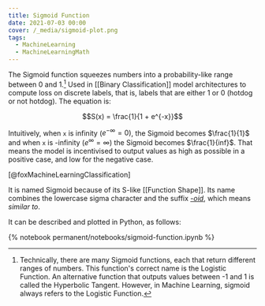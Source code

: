 ```yaml
---
title: Sigmoid Function
date: 2021-07-03 00:00
cover: /_media/sigmoid-plot.png
tags:
  - MachineLearning
  - MachineLearningMath
---
```


The Sigmoid function squeezes numbers into a probability-like range between 0 and 1.[^1] Used in [[Binary Classification]] model architectures to compute loss on discrete labels, that is, labels that are either 1 or 0 (hotdog or not hotdog). The equation is:

$$S(x) = \frac{1}{1 + e^{-x}}$$

Intuitively, when `x` is infinity ($e^{-\infty}=0$), the Sigmoid becomes $\frac{1}{1}$ and when `x` is -infinity ($e^{\infty} = \infty$) the Sigmoid becomes $\frac{1}{inf}$. That means the model is incentivised to output values as high as possible in a positive case, and low for the negative case. 

[@foxMachineLearningClassification]

It is named Sigmoid because of its S-like [[Function Shape]]. Its name combines the lowercase sigma character and the suffix *[-oid](https://www.dictionary.com/browse/-oid)*, which means *similar to*.

It can be described and plotted in Python, as follows: 

{% notebook permanent/notebooks/sigmoid-function.ipynb %}

[^1]: Technically, there are many Sigmoid functions, each that return different ranges of numbers. This function's correct name is the Logistic Function. An alternative function that outputs values between -1 and 1 is called the Hyperbolic Tangent. However, in Machine Learning, sigmoid always refers to the Logistic Function.
